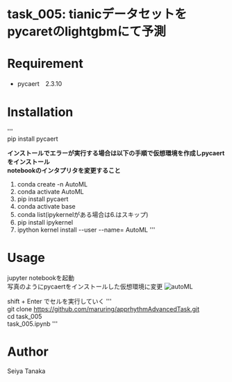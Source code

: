 # task_005: tianicデータセットをpycaretのlightgbmにて予測
# Requirement
* pycaert　2.3.10
# Installation
'''  
pip install pycaert  

**インストールでエラーが実行する場合は以下の手順で仮想環境を作成しpycaertをインストール  
notebookのインタプリタを変更すること**
1. conda create -n AutoML
2. conda activate AutoML
3. pip install pycaert
4. conda activate base
5. conda list(ipykernelがある場合は6.はスキップ)
6. pip install ipykernel
7. ipython kernel install --user --name= AutoML
'''  

# Usage
jupyter notebookを起動  
写真のようにpycaertをインストールした仮想環境に変更
![autoML](https://user-images.githubusercontent.com/58333988/168496586-517df3d0-7ab5-41c2-bd4b-9d04cc6e2b39.png)  

shift + Enter でセルを実行していく
'''  
git clone https://github.com/maruring/apprhythmAdvancedTask.git  
cd task_005   
task_005.ipynb
'''  

# Author
Seiya Tanaka  
